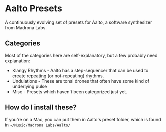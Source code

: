 # Aalto Presets

A continuously evolving set of presets for Aalto, a software synthesizer from Madrona Labs.

## Categories

Most of the categories here are self-explanatory, but a few probably need explanation:

* Klangy Rhythms - Aalto has a step-sequencer that can be used to create repeating (or not-repeating) rhythms. 
* Undulations - These are tonal drones that often have some kind of underlying pulse
* Misc - Presets which haven't been categorized just yet.

## How do I install these?

If you're on a Mac, you can put them in Aalto's preset folder, which is found in `~/Music/Madrona Labs/Aalto/`
